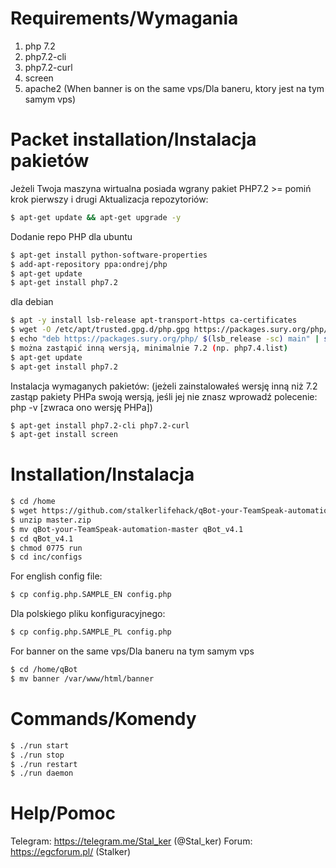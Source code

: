 # Requirements/Wymagania
 1. php 7.2
 2. php7.2-cli
 3. php7.2-curl
 4. screen
 5. apache2 (When banner is on the same vps/Dla baneru, ktory jest na tym samym vps)

# Packet installation/Instalacja pakietów
Jeżeli Twoja maszyna wirtualna posiada wgrany pakiet PHP7.2 >= pomiń krok pierwszy i drugi
Aktualizacja repozytoriów:
```sh
$ apt-get update && apt-get upgrade -y
```
Dodanie repo PHP
dla ubuntu
```sh
$ apt-get install python-software-properties
$ add-apt-repository ppa:ondrej/php
$ apt-get update
$ apt-get install php7.2
```
dla debian
```sh
$ apt -y install lsb-release apt-transport-https ca-certificates
$ wget -O /etc/apt/trusted.gpg.d/php.gpg https://packages.sury.org/php/apt.gpg
$ echo "deb https://packages.sury.org/php/ $(lsb_release -sc) main" | sudo tee /etc/apt/sources.list.d/php7.2.list  //tutaj zamiast php7.2.list
$ można zastąpić inną wersją, minimalnie 7.2 (np. php7.4.list)
$ apt-get update
$ apt-get install php7.2
```
Instalacja wymaganych pakietów: (jeżeli zainstalowałeś wersję inną niż 7.2 zastąp pakiety PHPa swoją wersją, jeśli jej nie znasz wprowadź polecenie: php -v [zwraca ono wersję PHPa])
 ```sh
$ apt-get install php7.2-cli php7.2-curl
$ apt-get install screen
```

 
# Installation/Instalacja
```sh
$ cd /home
$ wget https://github.com/stalkerlifehack/qBot-your-TeamSpeak-automation/archive/master.zip
$ unzip master.zip
$ mv qBot-your-TeamSpeak-automation-master qBot_v4.1
$ cd qBot_v4.1
$ chmod 0775 run 
$ cd inc/configs
```
For english config file:
```sh
$ cp config.php.SAMPLE_EN config.php
```
Dla polskiego pliku konfiguracyjnego:
```sh
$ cp config.php.SAMPLE_PL config.php
```
For banner on the same vps/Dla baneru na tym samym vps
```sh
$ cd /home/qBot
$ mv banner /var/www/html/banner
```


# Commands/Komendy
```sh
$ ./run start
$ ./run stop
$ ./run restart 
$ ./run daemon
```

# Help/Pomoc
Telegram: https://telegram.me/Stal_ker (@Stal_ker)
Forum: https://egcforum.pl/ (Stalker)





